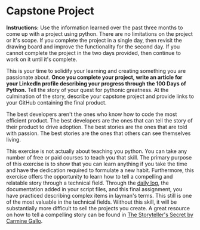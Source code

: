 # Capstone Project
**Instructions:** 
Use the information learned over the past three months to come up with a project using python. There are no limitations on the project or it's scope. If you complete the project in a single day, then revisit the drawing board and improve the functionality for the second day. If you cannot complete the project in the two days provided, then continue to work on it until it's complete.

This is your time to solidify your learning and creating something you are passionate about. **Once you complete your project, write an article for your LinkedIn profile describing your progress through the 100 Days of Python.** Tell the story of your quest for pythonic greatness. At the culmination of the story, describe your capstone project and provide links to your GitHub containing the final product.

The best developers aren't the ones who know how to code the most efficient product. The best developers are the ones that can tell the story of their product to drive adoption. The best stories are the ones that are told with passion. The best stories are the ones that others can see themselves living.

This exercise is not actually about teaching you python. You can take any number of free or paid courses to teach you that skill. The primary purpose of this exercise is to show that you can learn anything if you take the time and have the dedication required to formulate a new habit. Furthermore, this exercise offers the opportunity to learn how to tell a compelling and relatable story through a technical field. Through the [daily log](../master/log.md), the documentation added in your script files, and this final assignment, you have practiced describing complex items in layman's terms. This still is one of the most valuable in the technical fields. Without this skill, it will be substantially more difficult to sell the projects you create. A great resource on how to tell a compelling story can be found in [The Storyteller's Secret by Carmine Gallo](https://www.amazon.com/Storytellers-Secret-Speakers-Business-Legends/dp/1250072239). 
